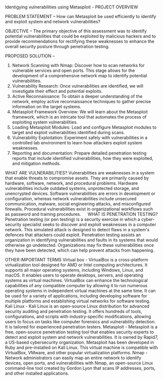 Identigying vulnerabilities using Metasploit - PROJECT OVERVIEW

PROBLEM STATEMENT –
How can Metasploit be used efficiently to identify and exploit system and network vulnerabilities?

OBJECTIVE –
The primary objective of this assessment was to identify potential vulnerabilities that could be exploited by malicious hackers and to provide recommendations for rectifying these weaknesses to enhance the overall security posture through penetration testing.

PROPOSED SOLUTION – 
1. Network Scanning with Nmap: Discover how to scan networks for vulnerable services and open ports. This stage allows for the development of a comprehensive network map to identify potential vulnerabilities.
2. Vulnerability Research: Once vulnerabilities are identified, we will investigate their effect and potential exploits.
3. Active Reconnaissance: To obtain a deeper understanding of the network, employ active reconnaissance techniques to gather precise information on the target systems.
4. Metasploit Framework Overview: We will learn about the Metasploit framework, which is an intricate tool that automates the process of exploiting system vulnerabilities.
5. Loading Metasploit Modules: Load and configure Metasploit modules to target and exploit vulnerabilities identified during scans.
6. Vulnerability Exploitation: Experiment safely with vulnerabilities in a controlled lab environment to learn how attackers exploit system weaknesses.
7. Reporting and documentation: Prepare detailed penetration testing reports that include identified vulnerabilities, how they were exploited, and mitigation methods.

WHAT ARE VULNERABILITIES?
Vulnerabilities are weaknesses in a system that enable threats to compromise assets. They are primarily caused by hardware, software, network, and procedural problems. Hardware vulnerabilities include outdated systems, unprotected storage, and unencrypted devices. Software vulnerabilities are errors in development or configuration, whereas network vulnerabilities include unsecured communication, malware, social engineering attacks, and misconfigured firewalls. Procedural vulnerabilities exist in organizational workflows such as password and training procedures.
 
WHAT IS PENETRATION TESTING?
Penetration testing (or pen testing) is a security exercise in which a cyber-security specialist seeks to discover and exploit weaknesses in a computer network. This simulated attack is designed to detect flaws in a system's defences that attackers could exploit. Penetration testing assists an organization in identifying vulnerabilities and faults in its systems that would otherwise go undetected. Organizations may fix these vulnerabilities once they have been detected, which can help prevent attacks from happening.

OTHER IMPORTANT TERMS
Virtual box - VirtualBox is a cross-platform virtualization tool designed for AMD or Intel computing architectures. It supports all major operating systems, including Windows, Linux, and macOS. It enables users to operate desktops, servers, and operating systems as virtual machines. VirtualBox can enhance the technological capabilities of any compatible computer by allowing it to run numerous operating systems in independent virtual machines at the same time. It can be used for a variety of applications, including developing software for multiple platforms and establishing virtual networks for software testing.
Kali Linux - Kali Linux is an open-source Linux distribution for advanced security auditing and penetration testing. It offers hundreds of tools, configurations, and scripts with industry-specific modifications, allowing users to focus on tasks like computer forensics and vulnerability detection. It is tailored for experienced penetration testers.
Metasploit - Metasploit is a free, open-source penetration testing tool that enables security experts to detect and exploit system and network vulnerabilities. It is owned by Rapid7, a US-based cybersecurity organization. Metasploit has been developed in Ruby and pre-installed on Kali Linux. This virtual machine is compatible with VirtualBox, VMware, and other popular virtualization platforms.
Nmap - Network administrators can easily map an entire network to identify devices, open ports, and vulnerabilities with Nmap, an open-source Linux command-line tool created by Gordon Lyon that scans IP addresses, ports, and other installed applications.
